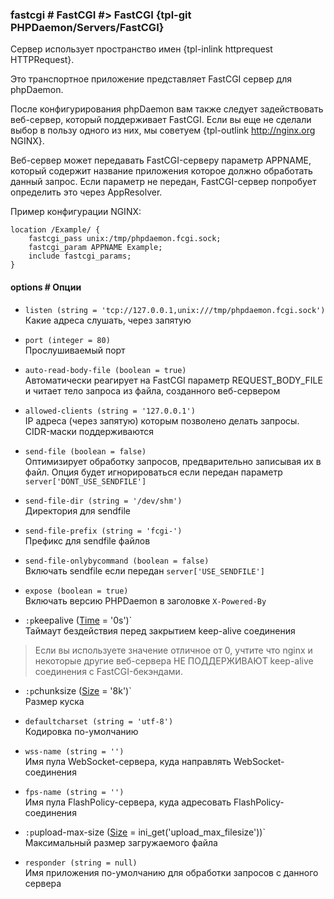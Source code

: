 ### fastcgi # FastCGI #> FastCGI {tpl-git PHPDaemon/Servers/FastCGI}

Сервер использует пространство имен {tpl-inlink httprequest HTTPRequest}.

Это транспортное приложение представляет FastCGI сервер для phpDaemon.

После конфигурирования phpDaemon вам также следует задействовать веб-сервер, который поддерживает FastCGI. Если вы еще не сделали выбор в пользу одного из них, мы советуем {tpl-outlink http://nginx.org NGINX}.

Веб-сервер может передавать FastCGI-серверу параметр APPNAME, который содержит название приложения которое должно обработать данный запрос. Если параметр не передан, FastCGI-сервер попробует определить это через AppResolver.

Пример конфигурации NGINX:

```nginx
location /Example/ {
	fastcgi_pass unix:/tmp/phpdaemon.fcgi.sock;
	fastcgi_param APPNAME Example;
	include fastcgi_params;
}
```

#### options # Опции

 - `listen (string = 'tcp://127.0.0.1,unix:///tmp/phpdaemon.fcgi.sock')`  
 Какие адреса слушать, через запятую

 - `port (integer = 80)`  
 Прослушиваемый порт

 - `auto-read-body-file (boolean = true)`  
 Автоматически реагирует на FastCGI параметр REQUEST_BODY_FILE и читает тело запроса из файла, созданного веб-сервером

 - `allowed-clients (string = '127.0.0.1')`  
 IP адреса (через запятую) которым позволено делать запросы. CIDR-маски поддерживаются

 - `send-file (boolean = false)`  
 Оптимизирует обработку запросов, предварительно записывая их в файл.
 Опция будет игнорироваться если передан параметр `server['DONT_USE_SENDFILE']`

 - `send-file-dir (string = '/dev/shm')`  
 Директория для sendfile

 - `send-file-prefix (string = 'fcgi-')`  
 Префикс для sendfile файлов

 - `send-file-onlybycommand (boolean = false)`  
 Включать sendfile если передан `server['USE_SENDFILE']`

 - `expose (boolean = true)`  
 Включать версию PHPDaemon в заголовке `X-Powered-By`

 - `:p`keepalive ([Time](#config/types/time) = '0s')`  
 Таймаут бездействия перед закрытием keep-alive соединения
 > Если вы используете значение отличное от 0, учтите что nginx и некоторые другие веб-сервера НЕ ПОДДЕРЖИВАЮТ keep-alive соединения с FastCGI-бекэндами.

 - `:p`chunksize ([Size](#config/types/size) = '8k')`  
 Размер куска

 - `defaultcharset (string = 'utf-8')`  
 Кодировка по-умолчанию

 - `wss-name (string = '')`  
 Имя пула WebSocket-сервера, куда направлять WebSocket-соединения

 - `fps-name (string = '')`  
 Имя пула FlashPolicy-сервера, куда адресовать FlashPolicy-соединения

 - `:p`upload-max-size ([Size](#config/types/size) = ini_get('upload_max_filesize'))`  
 Максимальный размер загружаемого файла

 - `responder (string = null)`  
 Имя приложения по-умолчанию для обработки запросов с данного сервера
